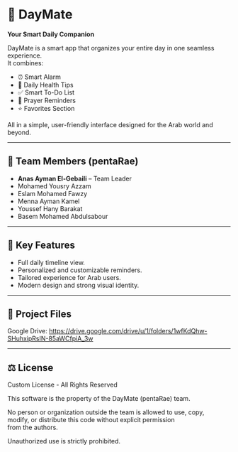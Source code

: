 # 🌙 DayMate
**Your Smart Daily Companion**

DayMate is a smart app that organizes your entire day in one seamless experience.  
It combines:
- ⏰ Smart Alarm  
- 🧘 Daily Health Tips  
- ✅ Smart To-Do List  
- 🕌 Prayer Reminders  
- ⭐ Favorites Section  

All in a simple, user-friendly interface designed for the Arab world and beyond.  

---

## 👥 Team Members (pentaRae)

- **Anas Ayman El-Gebaili** – Team Leader  
- Mohamed Yousry Azzam  
- Eslam Mohamed Fawzy  
- Menna Ayman Kamel  
- Youssef Hany Barakat  
- Basem Mohamed Abdulsabour  

---

## 📌 Key Features
- Full daily timeline view.  
- Personalized and customizable reminders.  
- Tailored experience for Arab users.  
- Modern design and strong visual identity.  

---

## 📂 Project Files
Google Drive: https://drive.google.com/drive/u/1/folders/1wfKdQhw-SHuhxipRsIN-85aWCfpiA_3w

---

## ⚖️ License

Custom License - All Rights Reserved  

This software is the property of the DayMate (pentaRae) team.  

No person or organization outside the team is allowed to use, copy,  
modify, or distribute this code without explicit permission  
from the authors.  

Unauthorized use is strictly prohibited.  
